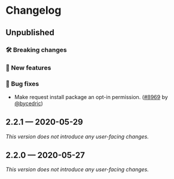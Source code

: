 # Changelog

## Unpublished

### 🛠 Breaking changes

### 🎉 New features

### 🐛 Bug fixes

- Make request install package an opt-in permission. ([#8969](https://github.com/expo/expo/pull/8969) by [@bycedric](https://github.com/bycedric))

## 2.2.1 — 2020-05-29

*This version does not introduce any user-facing changes.*

## 2.2.0 — 2020-05-27

*This version does not introduce any user-facing changes.*
